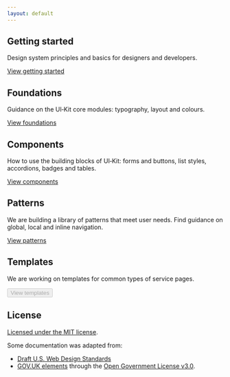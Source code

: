 ```yaml
---
layout: default
---
```


## Getting started

Design system principles and basics for designers and developers.

<a href="/getting-started/" role="button">View getting started</a>

## Foundations

Guidance on the UI&#8209;Kit core modules: typography, layout and colours.

<a href="/foundations/" role="button">View foundations</a>

## Components

How to use the building blocks of UI‑Kit: forms and buttons, list styles, accordions, badges and tables.

<a href="/components/" role="button">View components</a>

## Patterns

We are building a library of patterns that meet user needs. Find guidance on global, local and inline navigation.

<a href="" role="button">View patterns</a>

## Templates

We are working on templates for common types of service pages.

<button disabled>View templates</button>

## License

<a href="(https://github.com/AusDTO/gov-au-ui-kit/blob/master/LICENSE" rel="external">Licensed under the MIT license</a>.

Some documentation was adapted from:
- <A href="https://standards.usa.gov/" rel="external">Draft U.S. Web Design Standards</a>
- <a href="http://govuk-elements.herokuapp.com/" rel="external">GOV.UK elements</a> through the <a href="https://www.nationalarchives.gov.uk/doc/open-government-licence/version/3/" rel="external">Open Government License v3.0</a>.
